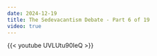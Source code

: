 ```yaml
---
date: 2024-12-19
title: The Sedevacantism Debate - Part 6 of 19
video: true
---
```



{{< youtube UVLUtu90IeQ >}}
